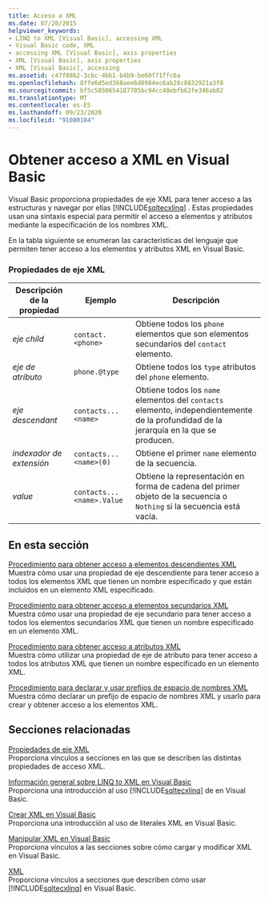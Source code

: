 ```yaml
---
title: Acceso a XML
ms.date: 07/20/2015
helpviewer_keywords:
- LINQ to XML [Visual Basic], accessing XML
- Visual Basic code, XML
- accessing XML [Visual Basic], axis properties
- XML [Visual Basic], axis properties
- XML [Visual Basic], accessing
ms.assetid: c47f88b2-3cbc-4bb1-b4b9-be60f71ffc6a
ms.openlocfilehash: 8ffe6d5ed368aee6d6984ec6ab28c8832921a3f8
ms.sourcegitcommit: bf5c5850654187705bc94cc40ebfb62fe346ab02
ms.translationtype: MT
ms.contentlocale: es-ES
ms.lasthandoff: 09/23/2020
ms.locfileid: "91080184"
---
```

# <a name="accessing-xml-in-visual-basic"></a>Obtener acceso a XML en Visual Basic

Visual Basic proporciona propiedades de eje XML para tener acceso a las estructuras y navegar por ellas [!INCLUDE[sqltecxlinq](~/includes/sqltecxlinq-md.md)] . Estas propiedades usan una sintaxis especial para permitir el acceso a elementos y atributos mediante la especificación de los nombres XML.  
  
 En la tabla siguiente se enumeran las características del lenguaje que permiten tener acceso a los elementos y atributos XML en Visual Basic.  
  
### <a name="xml-axis-properties"></a>Propiedades de eje XML  
  
|Descripción de la propiedad|Ejemplo|Descripción|  
|--------------------------|-------------|-----------------|  
|*eje child*|`contact.<phone>`|Obtiene todos los `phone` elementos que son elementos secundarios del `contact` elemento.|  
|*eje de atributo*|`phone.@type`|Obtiene todos los `type` atributos del `phone` elemento.|  
|*eje descendant*|`contacts...<name>`|Obtiene todos los `name` elementos del `contacts` elemento, independientemente de la profundidad de la jerarquía en la que se producen.|  
|*indexador de extensión*|`contacts...<name>(0)`|Obtiene el primer `name` elemento de la secuencia.|  
|*value*|`contacts...<name>.Value`|Obtiene la representación en forma de cadena del primer objeto de la secuencia o `Nothing` si la secuencia está vacía.|  
  
## <a name="in-this-section"></a>En esta sección  

 [Procedimiento para obtener acceso a elementos descendientes XML](how-to-access-xml-descendant-elements.md)  
 Muestra cómo usar una propiedad de eje descendiente para tener acceso a todos los elementos XML que tienen un nombre especificado y que están incluidos en un elemento XML especificado.  
  
 [Procedimiento para obtener acceso a elementos secundarios XML](how-to-access-xml-child-elements.md)  
 Muestra cómo usar una propiedad de eje secundario para tener acceso a todos los elementos secundarios XML que tienen un nombre especificado en un elemento XML.  
  
 [Procedimiento para obtener acceso a atributos XML](how-to-access-xml-attributes.md)  
 Muestra cómo utilizar una propiedad de eje de atributo para tener acceso a todos los atributos XML que tienen un nombre especificado en un elemento XML.  
  
 [Procedimiento para declarar y usar prefijos de espacio de nombres XML](how-to-declare-and-use-xml-namespace-prefixes.md)  
 Muestra cómo declarar un prefijo de espacio de nombres XML y usarlo para crear y obtener acceso a los elementos XML.  
  
## <a name="related-sections"></a>Secciones relacionadas  

 [Propiedades de eje XML](../../../language-reference/xml-axis/index.md)  
 Proporciona vínculos a secciones en las que se describen las distintas propiedades de acceso XML.  
  
 [Información general sobre LINQ to XML en Visual Basic](overview-of-linq-to-xml.md)  
 Proporciona una introducción al uso [!INCLUDE[sqltecxlinq](~/includes/sqltecxlinq-md.md)] de en Visual Basic.  
  
 [Crear XML en Visual Basic](creating-xml.md)  
 Proporciona una introducción al uso de literales XML en Visual Basic.  
  
 [Manipular XML en Visual Basic](manipulating-xml.md)  
 Proporciona vínculos a las secciones sobre cómo cargar y modificar XML en Visual Basic.  
  
 [XML](index.md)  
 Proporciona vínculos a secciones que describen cómo usar [!INCLUDE[sqltecxlinq](~/includes/sqltecxlinq-md.md)] en Visual Basic.

